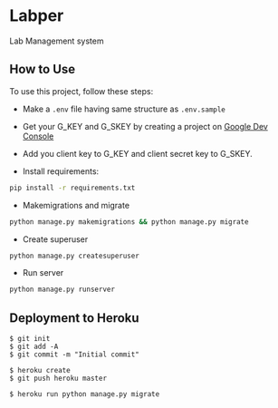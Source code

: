 # Labper

Lab Management system

## How to Use

To use this project, follow these steps:

- Make a `.env` file having same structure as `.env.sample`
- Get your G_KEY and G_SKEY by creating a project on [Google Dev Console](http://console.developers.google.com/)
- Add you client key to G_KEY and client secret key to G_SKEY.

- Install requirements:

```bash
pip install -r requirements.txt
```

- Makemigrations and migrate

```bash
python manage.py makemigrations && python manage.py migrate
```

- Create superuser

```bash
python manage.py createsuperuser
```

- Run server

```bash
python manage.py runserver
```

## Deployment to Heroku

    $ git init
    $ git add -A
    $ git commit -m "Initial commit"

    $ heroku create
    $ git push heroku master

    $ heroku run python manage.py migrate
